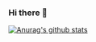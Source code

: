 ### Hi there 👋
[![Anurag's github stats](https://github-readme-stats.vercel.app/api?username=janmeshpatel)](https://github.com/janmeshpatel/github-readme-stats)

<!--
**janmeshpatel/janmeshpatel** is a ✨ _special_ ✨ repository because its `README.md` (this file) appears on your GitHub profile.


Here are some ideas to get you started:

- 🔭 I’m currently working on ...
- 🌱 I’m currently learning ...
- 👯 I’m looking to collaborate on ...
- 🤔 I’m looking for help with ...
- 💬 Ask me about ...
- 📫 How to reach me: ...
- 😄 Pronouns: ...
- ⚡ Fun fact: ...
-->
